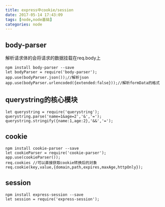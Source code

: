 ```yaml
---
title: express中cookie/session
date: 2017-05-14 17:43:09
tags: [node,node基础]
categories: node
---
```

## body-parser
解析请求体的会将请求的数据挂载在req.body上
```
npm install body-parser --save
let bodyParser = require('body-parser');
app.use(bodyParser.json());//解析json
app.use(bodyParser.urlencoded({extended:false}));//解析formData的格式
```

## querystring的核心模块
```
let querystring = require('querystring');
querystring.parse('name=1&age=2','&','=');
querystring.stringify({name:1,age:2},'&&','=');
```

## cookie
```
npm install cookie-parser --save
let cookieParser = require('cookie-parser');
app.use(cookieParser());
req.cookies //可以直接获取cookie转换后的对象
req.cookie(key,value,{domain,path,expires,maxAge,httpOnly});
```
<!--more-->
## session
```
npm install express-session --save
let session = require('express-session');

```
